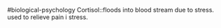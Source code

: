 #biological-psychology 
Cortisol::floods into blood stream due to stress. used to relieve pain i stress.
<!--SR:!2023-12-21,3,250-->
